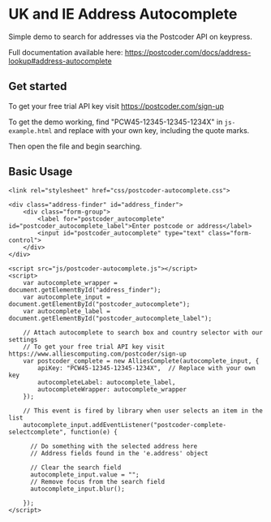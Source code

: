 # UK and IE Address Autocomplete

Simple demo to search for addresses via the Postcoder API on keypress.

Full documentation available here: https://postcoder.com/docs/address-lookup#address-autocomplete

## Get started

To get your free trial API key visit https://postcoder.com/sign-up

To get the demo working, find "PCW45-12345-12345-1234X" in `js-example.html` and replace with your own key, including the quote marks.

Then open the file and begin searching.

## Basic Usage

```
<link rel="stylesheet" href="css/postcoder-autocomplete.css">

<div class="address-finder" id="address_finder">
    <div class="form-group">
        <label for="postcoder_autocomplete" id="postcoder_autocomplete_label">Enter postcode or address</label>
        <input id="postcoder_autocomplete" type="text" class="form-control">
    </div>
</div>  

<script src="js/postcoder-autocomplete.js"></script>
<script>
    var autocomplete_wrapper = document.getElementById("address_finder");
    var autocomplete_input = document.getElementById("postcoder_autocomplete");
    var autocomplete_label = document.getElementById("postcoder_autocomplete_label");

    // Attach autocomplete to search box and country selector with our settings
    // To get your free trial API key visit https://www.alliescomputing.com/postcoder/sign-up
    var postcoder_complete = new AlliesComplete(autocomplete_input, {
        apiKey: "PCW45-12345-12345-1234X",  // Replace with your own key
        autocompleteLabel: autocomplete_label,
        autocompleteWrapper: autocomplete_wrapper
    });

    // This event is fired by library when user selects an item in the list
    autocomplete_input.addEventListener("postcoder-complete-selectcomplete", function(e) {

      // Do something with the selected address here
      // Address fields found in the 'e.address' object

      // Clear the search field
      autocomplete_input.value = "";
      // Remove focus from the search field
      autocomplete_input.blur();

    });
</script>
```
